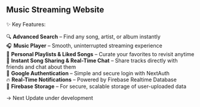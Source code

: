 ## Music Streaming Website

✨ Key Features:  

🔍 **Advanced Search** – Find any song, artist, or album instantly  
🎧 **Music Player** – Smooth, uninterrupted streaming experience  
🎼 **Personal Playlists & Liked Songs** – Curate your favorites to revisit anytime  
💌 **Instant Song Sharing & Real-Time Chat** – Share tracks directly with friends and chat about them  
🔐 **Google Authentication** – Simple and secure login with NextAuth  
🔥 **Real-Time Notifications** – Powered by Firebase Realtime Database  
📁 **Firebase Storage** – For secure, scalable storage of user-uploaded data  

-> Next Update under development
